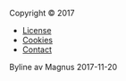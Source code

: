 Copyright &copy; 2017

* [License](license)
* [Cookies](cookies)
* [Contact](contact)

Byline av Magnus 2017-11-20
